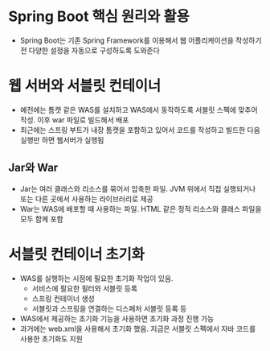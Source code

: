 # Spring Boot 핵심 원리와 활용
- Spring Boot는 기존 Spring Framework를 이용해서 웹 어플리케이션을 작성하기 전 다양한 설정을 자동으로 구성하도록 도와준다

# 웹 서버와 서블릿 컨테이너
- 예전에는 톰캣 같은 WAS를 설치하고 WAS에서 동작하도록 서블릿 스펙에 맞추어 작성. 이후 war 파일로 빌드해서 배포
- 최근에는 스프링 부트가 내장 톰캣을 포함하고 있어서 코드를 작성하고 빌드한 다음 실행만 하면 웹서버가 실행됨

## Jar와 War
- Jar는 여러 클래스와 리소스를 묶어서 압축한 파일. JVM 위에서 직접 실행되거나 또는 다른 곳에서 사용하는 라이브러리로 제공
- War는 WAS에 배포할 때 사용하는 파일. HTML 같은 정적 리소스와 클래스 파일을 모두 함께 포함

# 서블릿 컨테이너 초기화
- WAS를 실행하는 시점에 필요한 초기화 작업이 있음.
    - 서비스에 필요한 필터와 서블릿 등록
    - 스프링 컨테이너 생성
    - 서블릿과 스프링을 연결하는 디스페처 서블릿 등록 등
- WAS에서 제공하는 초기화 기능을 사용하면 초기화 과정 진행 가능
- 과거에는 web.xml을 사용해서 초기화 했음. 지금은 서블릿 스펙에서 자바 코드를 사용한 초기화도 지원